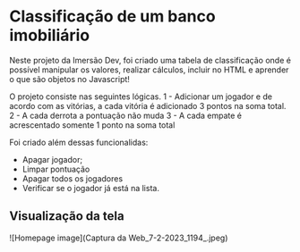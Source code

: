 # Classificação de um banco imobiliário

Neste projeto da Imersão Dev, foi criado uma tabela de classificação onde é possível manipular os valores, realizar cálculos, incluir no HTML e aprender o que são objetos no Javascript!

O projeto consiste nas seguintes lógicas.
1 - Adicionar um jogador e de acordo com as vitórias, a cada vitória é adicionado 3 pontos na soma total. 
2 - A cada derrota a pontuação não muda
3 - A cada empate é acrescentado somente 1 ponto na soma total

Foi criado além dessas funcionalidas:
- Apagar jogador;
- Limpar pontuação
- Apagar todos os jogadores
- Verificar se o jogador já está na lista.

## Visualização da tela

![Homepage image](Captura da Web_7-2-2023_1194_.jpeg)